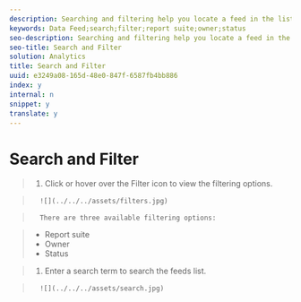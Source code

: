 ```yaml
---
description: Searching and filtering help you locate a feed in the list.
keywords: Data Feed;search;filter;report suite;owner;status
seo-description: Searching and filtering help you locate a feed in the list.
seo-title: Search and Filter
solution: Analytics
title: Search and Filter
uuid: e3249a08-165d-48e0-847f-6587fb4bb886
index: y
internal: n
snippet: y
translate: y
---
```


# Search and Filter


>1. Click or hover over the Filter icon to view the filtering options.

>       ![](../../../assets/filters.jpg) 

>       There are three available filtering options: 

>    
>    * Report suite
>    * Owner
>    * Status

>1. Enter a search term to search the feeds list.

>       ![](../../../assets/search.jpg) 
